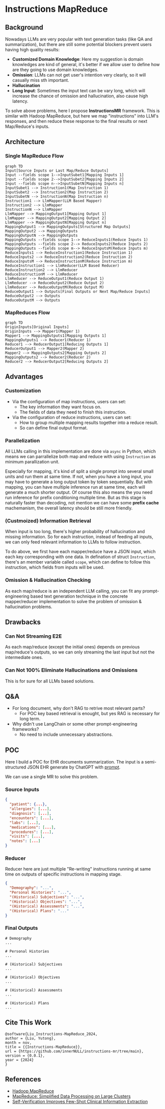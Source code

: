 # Instructions MapReduce
## Background
Nowadays LLMs are very popular with text generation tasks (like QA and summarization), but there are still some potential blockers prevent users having high quality results:
* **Customized Domain Knowledge**: Here my suggestion is domain knowledges are kind of general, it's better if we allow user to define how are they going to use domain knowledges.
* **Omission**: LLMs can not get user's intention very clearly, so it will casually miss sth important.
* **Hallucination**
* **Long Input**: Sometimes the input text can be vary long, which will increase the chance of omission and hallucination, also cause high latency.

To solve above problems, here I propose **InstructionsMR** framework. This is similar with Hadoop MapReduce, but here we map "instructions" into LLM's responses, and then reduce these response to the final results or next Map/Reduce's inputs.

## Architecture
### Single MapReduce Flow
```mermaid
graph TD
Input[Source Inputs or Last Map/Reduce Outputs]
Input --fields scope 1-->InputSubet1[Mapping Inputs 1]
Input --fields scope 2-->InputSubet2[Mapping Inputs 2]
Input --fields scope n-->InputSubetN[Mapping Inputs n]
InputSubet1 --> Instruction1(Map Instruction 1)
InputSubet2 --> Instruction2(Map Instruction 2)
InputSubetN --> InstructionN(Map Instruction n)
Instruction1 --> LlmMapper(LLM Based Mapper)
Instruction2 --> LlmMapper
InstructionN --> LlmMapper 
LlmMapper --> MappingOutput1[Mapping Output 1]
LlmMapper --> MappingOutput2[Mapping Output 2]
LlmMapper --> MappingOutputN[Mapping Output n]
MappingOutput1 --> MappingOutputs[Structured Map Outputs]
MappingOutput2 --> MappingOutputs 
MappingOutputN --> MappingOutputs
MappingOutputs --fields scope 1--> ReduceInputs1(Reduce Inputs 1)
MappingOutputs --fields scope 2--> ReduceInputs2(Reduce Inputs 2)
MappingOutputs --fields scope m--> ReduceInputsM(Reduce Inputs m)
ReduceInputs1 --> ReduceInstruction1(Reduce Instruction 1)
ReduceInputs2 --> ReduceInstruction2(Reduce Instruction 2)
ReduceInputsM --> ReduceInstructionM(Reduce Instruction m)
ReduceInstruction1 --> LlmReducer(LLM Based Reducer)
ReduceInstruction2 --> LlmReducer 
ReduceInstructionM --> LlmReducer 
LlmReducer --> ReduceOutput1(Reduce Output 1)
LlmReducer --> ReduceOutput2(Reduce Output 2)
LlmReducer --> ReduceOutputM(Reduce Output M)
ReduceOutput1 --> Outputs[Final Outputs or Next Map/Reduce Inputs]
ReduceOutput2 --> Outputs
ReduceOutputM --> Outputs 
```

### MapReduces Flow
```mermaid
graph TD
OriginInputs[Original Inputs]
OriginInputs --> Mapper1(Mapper 1)
Mapper1 --> MappingOutputs1[Mapping Outputs 1]
MappingOutputs1 --> Reducer1(Reducer 1)
Reducer1 --> ReducerOutput1[Reducing Outputs 1]
ReducerOutput1 --> Mapper2(Mapper 2)
Mapper2 --> MappingOutputs2[Mapping Outputs 2]
MappingOutputs2 --> Reducer2(Reducer 2)
Reducer2 --> ReducerOutput2[Reducing Outputs 2]
```

## Advantages
### Customization
* Via the configuration of map instructions, users can set:
  * The key information they want focus on.
  * The fields of data they need to finish this instruction.
* Via the configuration of reduce instructions, users can set:
  * How to group multiple mapping results together into a reduce result.
  * So can define final output format.

### Parallelization
All LLMs calling in this implementation are done via `async` in Python, which means we can parrallelize both map and reduce with using `Instruction` as minimum parallization unit.

Especially for mapping, it's kind of split a single prompt into several small units and run them at same time. If not, when you have a long input, you may have to generate a long output token by token sequentially. But with mapping, you can have multiple inference run at same time, each will generate a much shorter output. Of course this also means the you need run inference for prefix conditioning multiple time. But as this stage is naturally faster than decoding, not mention we can have some **prefix cache** machemanism, the overall latency should be still more friendly.

### (Custmoized) Information Retrieval
When input is too long, there's higher probability of hallucination and missing information. So for each instruction, instead of feeding all inputs, we can only feed relevant information to LLMs to follow instruction.

To do above, we first have each mapper/reduce have a JSON input, which each key corresponding with one data. In defination of struct `Instruction`, there's an member variable called `scope`, which can define to follow this instruction, which fields from inputs will be used.

### Omission & Hallucination Checking
As each map/reduce is an independent LLM calling, you can fit any prompt-engineering based text generation technique in the concrete mapper/reducer implementation to solve the problem of omission & hallucination problems.

## Drawbacks
### Can Not Streaming E2E
As each map/reduce (except the initial ones) depends on previous map/reduce's outputs, so we can only streaming the last input but not the intermediate ones.
### Can Not 100% Eliminate Hallucinations and Omissions
This is for sure for all LLMs based solutions.

## Q&A
* For long document, why don't RAG to retrive most relevant parts?
  * For POC key based retrieval is enought, but yes RAG is necessary for long term.
* Why didn't use LangChain or some other prompt-engineering frameworks?
  * No need to include unnecessary abstractions.

## POC
Here I build a POC for EHR documents summarization. The input is a semi-structured JSON EHR generate by ChatGPT with [prompt](https://chatgpt.com/share/6737c642-68ac-800d-ab0f-e3403a3dad89).

We can use a single MR to solve this problem.

### Source Inputs
```json
{
  "patient": {...},
  "allergies": [...],
  "diagnosis": [...],
  "encounters": [...],
  "labs": [...],
  "medications": [...],
  "procedures": [...],
  "visits": [...],
  "notes": [...]
}
```

### Reducer
Reducer here are just multiple "Re-writing" instructions running at same time on outputs of specific instructions in mapping stage.

```json
{
  "Demography": "...",
  "Personal Histories": "...",
  "(Historical) Subjectives": "...",
  "(Historical) Objectives": "...",
  "(Historical) Assessments": "...",
  "(Historical) Plans": "..."  
}
```

### Final Outputs
```
# Demography
...

# Personal Histories
...

# (Historical) Subjectives
...

# (Historical) Objectives
...

# (Historical) Assessments
...

# (Historical) Plans
... 
```

## Cite This Work
```
@software{Liu_Instructions-MapReduce_2024,
author = {Liu, Yutong},
month = nov,
title = {{Instructions-MapReduce}},
url = {https://github.com/innerNULL/instructions-mr/tree/main},
version = {0.0.1},
year = {2024}
}
```

## References
* [Hadoop MapReduce](https://hadoop.apache.org/docs/r1.2.1/mapred_tutorial.html)
* [MapReduce: Simplified Data Processing on Large Clusters](https://static.googleusercontent.com/media/research.google.com/en//archive/mapreduce-osdi04.pdf)
* [Self-Verification Improves Few-Shot Clinical Information Extraction](https://arxiv.org/abs/2306.00024)
